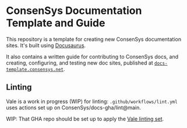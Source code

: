 # ConsenSys Documentation Template and Guide

This repository is a template for creating new ConsenSys documentation sites. It's built using
[Docusaurus](https://docusaurus.io/).

It also contains a written guide for contributing to ConsenSys docs, and creating, configuring, and
testing new doc sites, published at [`docs-template.consensys.net`](https://docs-template.consensys.net/).

## Linting

Vale is a work in progress (WIP) for linting: `.github/workflows/lint.yml` uses actions set up on
ConsenSys/docs-gha/lint@main.

WIP: That GHA repo should be set up to apply the [Vale linting set](https://github.com/ConsenSys/docs-gha/tree/main/spelling).
